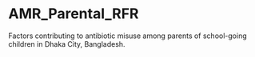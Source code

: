 # AMR_Parental_RFR
Factors contributing to antibiotic misuse among parents of school-going children in Dhaka City, Bangladesh.
